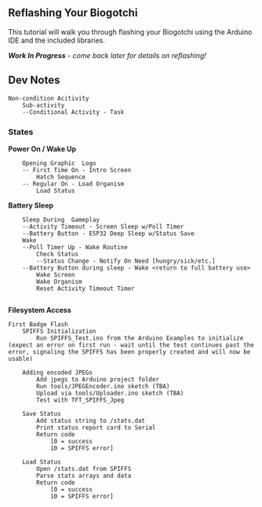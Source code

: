 ## Reflashing Your Biogotchi ##

This tutorial will walk you through flashing your Biogotchi using the Arduino IDE and the included libraries.

***Work In Progress** - come back later for details on reflashing!*

## Dev Notes ##

	Non-condition Acitivity
		Sub-activity
		--Conditional Activity - Task
### States ###

**Power On / Wake Up**
```
	Opening Graphic  Logo
	-- First Time On - Intro Screen
		Hatch Sequence
	-- Regular On - Load Organism
		Load Status
```
**Battery Sleep**
```
	Sleep During  Gameplay
	--Activity Timeout - Screen Sleep w/Poll Timer
	--Battery Button - ESP32 Deep Sleep w/Status Save
	Wake 
	--Poll Timer Up - Wake Routine
		Check Status
		--Status Change - Notify On Need [hungry/sick/etc.]
	--Battery Button during sleep - Wake <return to full battery use>
		Wake Screen
		Wake Organism
		Reset Activity Timeout Timer
	
```
**Filesystem Access**
```
First Badge Flash
	SPIFFS Initialization
		Run SPIFFS_Test.ino from the Arduino Examples to initialize (expect an error on first run - wait until the test continues past the error, signaling the SPIFFS has been properly created and will now be usable)
		
	Adding encoded JPEGs
		Add jpegs to Arduino project folder
		Run tools/JPEGEncoder.ino sketch (TBA)
		Upload via tools/Uploader.ino sketch (TBA)
		Test with TFT_SPIFFS_Jpeg
	
	Save Status
		Add status string to /stats.dat
		Print status report card to Serial
		Return code 
			[0 = success
			10 = SPIFFS error]
	
	Load Status
		Open /stats.dat from SPIFFS
		Parse stats arrays and data
		Return code 
			[0 = success
			10 = SPIFFS error]
```



